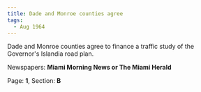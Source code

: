 ```yaml
---  
title: Dade and Monroe counties agree  
tags:  
  - Aug 1964  
---  
```

  
Dade and Monroe counties agree to finance a traffic study of the Governor's Islandia road plan.  
  
Newspapers: **Miami Morning News or The Miami Herald**  
  
Page: **1**, Section: **B** 
